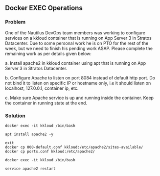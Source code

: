 ## Docker EXEC Operations

### Problem

One of the Nautilus DevOps team members was working to configure services on a kkloud container that is running on App Server 3 in Stratos Datacenter. Due to some personal work he is on PTO for the rest of the week, but we need to finish his pending work ASAP. Please complete the remaining work as per details given below:

a. Install apache2 in kkloud container using apt that is running on App Server 3 in Stratos Datacenter.

b. Configure Apache to listen on port 8084 instead of default http port. Do not bind it to listen on specific IP or hostname only, i.e it should listen on localhost, 127.0.0.1, container ip, etc.

c. Make sure Apache service is up and running inside the container. Keep the container in running state at the end.

### Solution

```shell
docker exec -it kkloud /bin/bash

apt install apache2 -y

exit 
docker cp 000-default.conf kkloud:/etc/apache2/sites-available/
docker cp ports.conf kkloud:/etc/apache2/

docker exec -it kkloud /bin/bash

service apache2 restart
```
